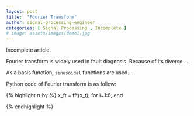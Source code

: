 ```yaml
---
layout: post
title:  "Fourier Transform"
author: signal-processing-engineer
categories: [ Signal Processing , Incomplete ]
# image: assets/images/demo1.jpg
---
```



Incomplete article. 




Fourier transform is widely used in fault diagnosis. Because of its diverse ...

As a basis function, `sinusoidal` functions are used.... 

Python code of Fourier transform is as follow: 

{% highlight ruby %}
x_ft = fft(x_t);
    for i=1:6;
    end

{% endhighlight %}


[home]: https://mbyun1420.github.io/index.html
